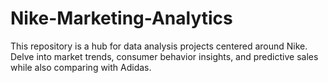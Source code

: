 # Nike-Marketing-Analytics
This repository is a hub for data analysis projects centered around Nike. Delve into market trends, consumer behavior insights, and predictive sales while also comparing with Adidas.

